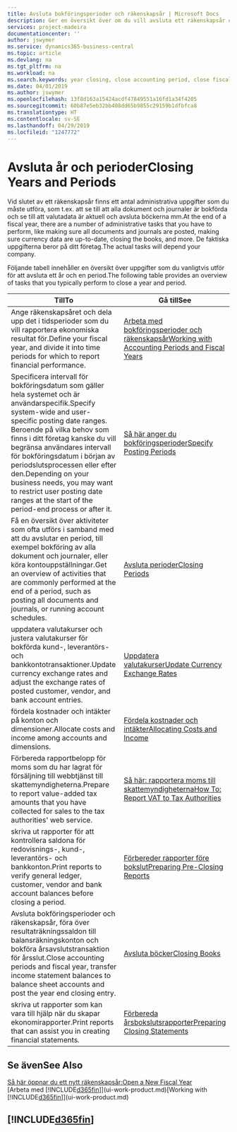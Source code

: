 ```yaml
---
title: Avsluta bokföringsperioder och räkenskapsår | Microsoft Docs
description: Ger en översikt över om du vill avsluta ett räkenskapsår eller en bokföringsperiod, till exempel att se till att dokument och journaler är bokförda och verifiering av banksaldon.
services: project-madeira
documentationcenter: ''
author: jswymer
ms.service: dynamics365-business-central
ms.topic: article
ms.devlang: na
ms.tgt_pltfrm: na
ms.workload: na
ms.search.keywords: year closing, close accounting period, close fiscal year, bank account detailed trial balance
ms.date: 04/01/2019
ms.author: jswymer
ms.openlocfilehash: 13f8d163a15424acdf47849551a16fd1a34f4205
ms.sourcegitcommit: 60b87e5eb32bb408dd65b9855c29159b1dfbfca8
ms.translationtype: HT
ms.contentlocale: sv-SE
ms.lasthandoff: 04/29/2019
ms.locfileid: "1247772"
---
```

# <a name="closing-years-and-periods"></a><span data-ttu-id="6843b-103">Avsluta år och perioder</span><span class="sxs-lookup"><span data-stu-id="6843b-103">Closing Years and Periods</span></span>
<span data-ttu-id="6843b-104">Vid slutet av ett räkenskapsår finns ett antal administrativa uppgifter som du måste utföra, som t.ex. att se till att alla dokument och journaler är bokförda och se till att valutadata är aktuell och avsluta böckerna mm.</span><span class="sxs-lookup"><span data-stu-id="6843b-104">At the end of a fiscal year, there are a number of administrative tasks that you have to perform, like making sure all documents and journals are posted, making sure currency data are up-to-date, closing the books, and more.</span></span> <span data-ttu-id="6843b-105">De faktiska uppgifterna beror på ditt företag.</span><span class="sxs-lookup"><span data-stu-id="6843b-105">The actual tasks will depend your company.</span></span>

<span data-ttu-id="6843b-106">Följande tabell innehåller en översikt över uppgifter som du vanligtvis utför för att avsluta ett år och en period.</span><span class="sxs-lookup"><span data-stu-id="6843b-106">The following table provides an overview of tasks that you typically perform to close a year and period.</span></span>

| <span data-ttu-id="6843b-107">Till</span><span class="sxs-lookup"><span data-stu-id="6843b-107">To</span></span> | <span data-ttu-id="6843b-108">Gå till</span><span class="sxs-lookup"><span data-stu-id="6843b-108">See</span></span> |
| --- | --- |
| <span data-ttu-id="6843b-109">Ange räkenskapsåret och dela upp det i tidsperioder som du vill rapportera ekonomiska resultat för.</span><span class="sxs-lookup"><span data-stu-id="6843b-109">Define your fiscal year, and divide it into time periods for which to report financial performance.</span></span> | [<span data-ttu-id="6843b-110">Arbeta med bokföringsperioder och räkenskapsår</span><span class="sxs-lookup"><span data-stu-id="6843b-110">Working with Accounting Periods and Fiscal Years</span></span>](finance-accounting-periods-and-fiscal-years.md)|
| <span data-ttu-id="6843b-111">Specificera intervall för bokföringsdatum som gäller hela systemet och är användarspecifik.</span><span class="sxs-lookup"><span data-stu-id="6843b-111">Specify system-wide and user-specific posting date ranges.</span></span> <span data-ttu-id="6843b-112">Beroende på vilka behov som finns i ditt företag kanske du vill begränsa användares intervall för bokföringsdatum i början av periodslutsprocessen eller efter den.</span><span class="sxs-lookup"><span data-stu-id="6843b-112">Depending on your business needs, you may want to restrict user posting date ranges at the start of the period-end process or after it.</span></span> |[<span data-ttu-id="6843b-113">Så här anger du bokföringsperioder</span><span class="sxs-lookup"><span data-stu-id="6843b-113">Specify Posting Periods</span></span>](finance-how-specify-posting-periods.md) |
| <span data-ttu-id="6843b-114">Få en översikt över aktiviteter som ofta utförs i samband med att du avslutar en period, till exempel bokföring av alla dokument och journaler, eller köra kontouppställningar.</span><span class="sxs-lookup"><span data-stu-id="6843b-114">Get an overview of activities that are commonly performed at the end of a period, such as posting all documents and journals, or running account schedules.</span></span> |[<span data-ttu-id="6843b-115">Avsluta perioder</span><span class="sxs-lookup"><span data-stu-id="6843b-115">Closing Periods</span></span>](year-how-complete-period-end-processes.md) |
| <span data-ttu-id="6843b-116">uppdatera valutakurser och justera valutakurser för bokförda kund-, leverantörs- och bankkontotransaktioner.</span><span class="sxs-lookup"><span data-stu-id="6843b-116">Update currency exchange rates and adjust the exchange rates of posted customer, vendor, and bank account entries.</span></span> |[<span data-ttu-id="6843b-117">Uppdatera valutakurser</span><span class="sxs-lookup"><span data-stu-id="6843b-117">Update Currency Exchange Rates</span></span>](finance-how-update-currencies.md) |
| <span data-ttu-id="6843b-118">fördela kostnader och intäkter på konton och dimensioner.</span><span class="sxs-lookup"><span data-stu-id="6843b-118">Allocate costs and income among accounts and dimensions.</span></span> |[<span data-ttu-id="6843b-119">Fördela kostnader och intäkter</span><span class="sxs-lookup"><span data-stu-id="6843b-119">Allocating Costs and Income</span></span>](year-allocate-costs-income.md) |
| <span data-ttu-id="6843b-120">Förbereda rapportbelopp för moms som du har lagrat för försäljning till webbtjänst till skattemyndigheterna.</span><span class="sxs-lookup"><span data-stu-id="6843b-120">Prepare to report value-added tax amounts that you have collected for sales to the tax authorities' web service.</span></span> |[<span data-ttu-id="6843b-121">Så här: rapportera moms till skattemyndigheterna</span><span class="sxs-lookup"><span data-stu-id="6843b-121">How To: Report VAT to Tax Authorities</span></span>](finance-how-report-vat.md)|
| <span data-ttu-id="6843b-122">skriva ut rapporter för att kontrollera saldona för redovisnings-, kund-, leverantörs- och bankkonton.</span><span class="sxs-lookup"><span data-stu-id="6843b-122">Print reports to verify general ledger, customer, vendor and bank account balances before closing a period.</span></span> |[<span data-ttu-id="6843b-123">Förbereder rapporter före bokslut</span><span class="sxs-lookup"><span data-stu-id="6843b-123">Preparing Pre-Closing Reports</span></span>](year-prepare-preclose-reports.md) |
| <span data-ttu-id="6843b-124">Avsluta bokföringsperioder och räkenskapsår, föra över resultaträkningssaldon till balansräkningskonton och bokföra årsavslutstransaktion för årsslut.</span><span class="sxs-lookup"><span data-stu-id="6843b-124">Close accounting periods and fiscal year, transfer income statement balances to balance sheet accounts and post the year end closing entry.</span></span> |[<span data-ttu-id="6843b-125">Avsluta böcker</span><span class="sxs-lookup"><span data-stu-id="6843b-125">Closing Books</span></span>](year-close-books.md) |
| <span data-ttu-id="6843b-126">skriva ut rapporter som kan vara till hjälp när du skapar ekonomirapporter.</span><span class="sxs-lookup"><span data-stu-id="6843b-126">Print reports that can assist you in creating financial statements.</span></span> |[<span data-ttu-id="6843b-127">Förbereda årsbokslutsrapporter</span><span class="sxs-lookup"><span data-stu-id="6843b-127">Preparing Closing Statements</span></span>](year-prepare-close-statement.md) |

## <a name="see-also"></a><span data-ttu-id="6843b-128">Se även</span><span class="sxs-lookup"><span data-stu-id="6843b-128">See Also</span></span>
[<span data-ttu-id="6843b-129">Så här öppnar du ett nytt räkenskapsår:</span><span class="sxs-lookup"><span data-stu-id="6843b-129">Open a New Fiscal Year</span></span>](finance-how-open-new-fiscal-year.md)  
<span data-ttu-id="6843b-130">[Arbeta med [!INCLUDE[d365fin](includes/d365fin_md.md)]](ui-work-product.md)</span><span class="sxs-lookup"><span data-stu-id="6843b-130">[Working with [!INCLUDE[d365fin](includes/d365fin_md.md)]](ui-work-product.md)</span></span>

## [!INCLUDE[d365fin](includes/free_trial_md.md)]  
 

